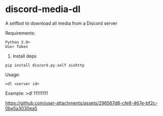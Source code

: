 # discord-media-dl
A selfbot to download all media from a Discord server

Requirements:
```
Python 3.9+
User Token
```
1. Install deps
```
pip install discord.py-self aiohttp
```

Usage:
```
>dl <server id>
```
Example: >dl 11111111


https://github.com/user-attachments/assets/296567d8-cfe8-467e-bf2c-0be5a3030ea5

